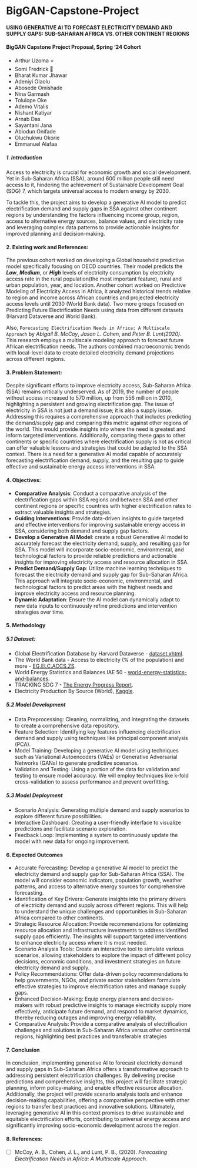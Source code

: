 # BigGAN-Capstone-Project
#### USING GENERATIVE AI TO FORECAST ELECTRICITY DEMAND AND SUPPLY GAPS: SUB-SAHARAN AFRICA VS. OTHER CONTINENT REGIONS
#### BigGAN Capstone Project Proposal, Spring ‘24 Cohort

- Arthur Uzoma ⭐
- Somi Fredrick 🌟
- Bharat Kumar Jhawar 
- Adeniyi Olaolu
- Abosede Omishade
- Nina Garmash
- Tolulope Oke
- Ademo Vitalis
- Nishant Katiyar
- Arnab Das
- Sayantani Jana
- Abiodun Onifade
- Oluchukwu Okorie
- Emmanuel Alafaa

##### 1. Introduction
Access to electricity is crucial for economic growth and social development. Yet in Sub-Saharan Africa (SSA), around 600 million people still need access to it, hindering the achievement of Sustainable Development Goal (SDG) 7, which targets universal access to modern energy by 2030.

To tackle this, the project aims to develop a generative AI model to predict electrification demand and supply gaps in SSA against other continent regions by understanding the factors influencing income group, region, access to alternative energy sources, balance values, and electricity rate and leveraging complex data patterns to provide actionable insights for improved planning and decision-making.
#### 2. Existing work and References:
The previous cohort worked on developing a Global household predictive model specifically focusing on OECD countries.  Their model predicts the ***Low***, ***Medium***, or ***High*** levels of electricity consumption by electricity access rate in the rural population(the most important feature), rural and urban population, year, and location. Another cohort worked on Predictive Modeling of Electricity Access in Africa, it analyzed historical trends relative to region and income across African countries and projected electricity access levels until 2030 (World Bank data). Two more groups focused on Predicting Future Electrification Needs using data from different datasets (Harvard Dataverse and World Bank).

Also, `Forecasting Electrification Needs in Africa: A Multiscale Approach` by _Abigail B. McCoy_, _Jason L. Cohen_, and _Peter B. Lunt(2020)_. This research employs a multiscale modeling approach to forecast future African electrification needs. The authors combined macroeconomic trends with local-level data to create detailed electricity demand projections across different regions.
#### 3. Problem Statement:
Despite significant efforts to improve electricity access, Sub-Saharan Africa (SSA) remains critically underserved. As of 2019, the number of people without access increased to 570 million, up from 556 million in 2010, highlighting a persistent and growing electrification gap. The issue of electricity in SSA is not just a demand issue; it is also a supply issue. Addressing this requires a comprehensive approach that includes predicting the demand/supply gap and comparing this metric against other regions of the world. This would provide insights into where the need is greatest and inform targeted interventions. Additionally, comparing these gaps to other continents or specific countries where electrification supply is not as critical can offer valuable lessons and strategies that could be adapted to the SSA context. There is a need for a generative AI model capable of accurately forecasting electrification demand, supply, and the resulting gap to guide effective and sustainable energy access interventions in SSA.
#### 4. Objectives:
  - **Comparative Analysis**: Conduct a comparative analysis of the electrification gaps within SSA regions and between SSA and other continent regions or specific countries with higher electrification rates to extract valuable insights and strategies.
  - **Guiding Interventions**: Provide data-driven insights to guide targeted and effective interventions for improving sustainable energy access in SSA, considering both demand and supply gap factors.
  - **Develop a Generative AI Model**: create a robust Generative AI model to accurately forecast the electricity demand, supply, and resulting gap for SSA. This model will incorporate socio-economic, environmental, and technological factors to provide reliable predictions and actionable insights for improving electricity access and resource allocation in SSA.
  - **Predict Demand/Supply Gap**: Utilize machine learning techniques to forecast the electricity demand and supply gap for Sub-Saharan Africa. This approach will integrate socio-economic, environmental, and technological factors to predict areas with the highest needs and improve electricity access and resource planning.
  - **Dynamic Adaptation**: Ensure the AI model can dynamically adapt to new data inputs to continuously refine predictions and intervention strategies over time.
#### 5. Methodology
##### 5.1 Dataset:
  - Global Electrification Database by Harvard Dataverse - [dataset.xhtml](https://dataverse.harvard.edu/dataset.xhtml?persistentId=doi%3A10.7910%2FDVN%2FBZBKJP).
  - The World Bank data - Access to electricity (% of the population)  and more - [EG.ELC.ACCS.ZS](https://data.worldbank.org/indicator/EG.ELC.ACCS.ZS?end=2021&start=1990&view=map).
  - World Energy Statistics and Balances IAE 50 - [world-energy-statistics-and-balances](https://www.iea.org/data-and-statistics/data-product/world-energy-statistics-and-balances#world-energy-statistics).
  - TRACKING SDG 7 - [The Energy Progress Report](https://trackingsdg7.esmap.org/results).
  - Electricity Production By Source (World), [Kaggle](https://www.kaggle.com/datasets/prateekmaj21/electricity-production-by-source-world).


##### 5.2 Model Development
  - Data Preprocessing: Cleaning, normalizing, and integrating the datasets to create a comprehensive data repository.
  - Feature Selection: Identifying key features influencing electrification demand and supply using techniques like principal component analysis (PCA).
  - Model Training: Developing a generative AI model using techniques such as Variational Autoencoders (VAEs) or Generative Adversarial Networks (GANs) to generate predictive scenarios.
  - Validation and Testing: Using a portion of the data for validation and testing to ensure model accuracy. We will employ techniques like k-fold cross-validation to assess performance and prevent overfitting.
##### 5.3 Model Deployment
  - Scenario Analysis: Generating multiple demand and supply scenarios to explore different future possibilities.
  - Interactive Dashboard: Creating a user-friendly interface to visualize predictions and facilitate scenario exploration.
  - Feedback Loop: Implementing a system to continuously update the model with new data for ongoing improvement.
#### 6. Expected Outcomes
  - Accurate Forecasting: Develop a generative AI model to predict the electricity demand and supply gap for Sub-Saharan Africa (SSA). The model will consider economic indicators, population growth, weather patterns, and access to alternative energy sources for comprehensive forecasting.
  - Identification of Key Drivers: Generate insights into the primary drivers of electricity demand and supply across different regions. This will help to understand the unique challenges and opportunities in Sub-Saharan Africa compared to other continents.
  - Strategic Resource Allocation: Provide recommendations for optimizing resource allocation and infrastructure investments to address identified supply gaps efficiently. The insights will support targeted interventions to enhance electricity access where it is most needed.
  - Scenario Analysis Tools: Create an interactive tool to simulate various scenarios, allowing stakeholders to explore the impact of different policy decisions, economic conditions, and investment strategies on future electricity demand and supply.
  - Policy Recommendations: Offer data-driven policy recommendations to help governments, NGOs, and private sector stakeholders formulate effective strategies to improve electrification rates and manage supply gaps.
  - Enhanced Decision-Making: Equip energy planners and decision-makers with robust predictive insights to manage electricity supply more effectively, anticipate future demand, and respond to market dynamics, thereby reducing outages and improving energy reliability.
  - Comparative Analysis: Provide a comparative analysis of electrification challenges and solutions in Sub-Saharan Africa versus other continental regions, highlighting best practices and transferable strategies
#### 7. Conclusion
In conclusion, implementing generative AI to forecast electricity demand and supply gaps in Sub-Saharan Africa offers a transformative approach to addressing persistent electrification challenges. By delivering precise predictions and comprehensive insights, this project will facilitate strategic planning, inform policy-making, and enable effective resource allocation. Additionally, the project will provide scenario analysis tools and enhance decision-making capabilities, offering a comparative perspective with other regions to transfer best practices and innovative solutions. Ultimately, leveraging generative AI in this context promises to drive sustainable and equitable electrification efforts, contributing to universal energy access and significantly improving socio-economic development across the region.
#### 8. References:
- [ ] McCoy, A. B., Cohen,  J. L.,  and Lunt, P. B., (2020). _Forecasting Electrification Needs in Africa: A Multiscale Approach._
